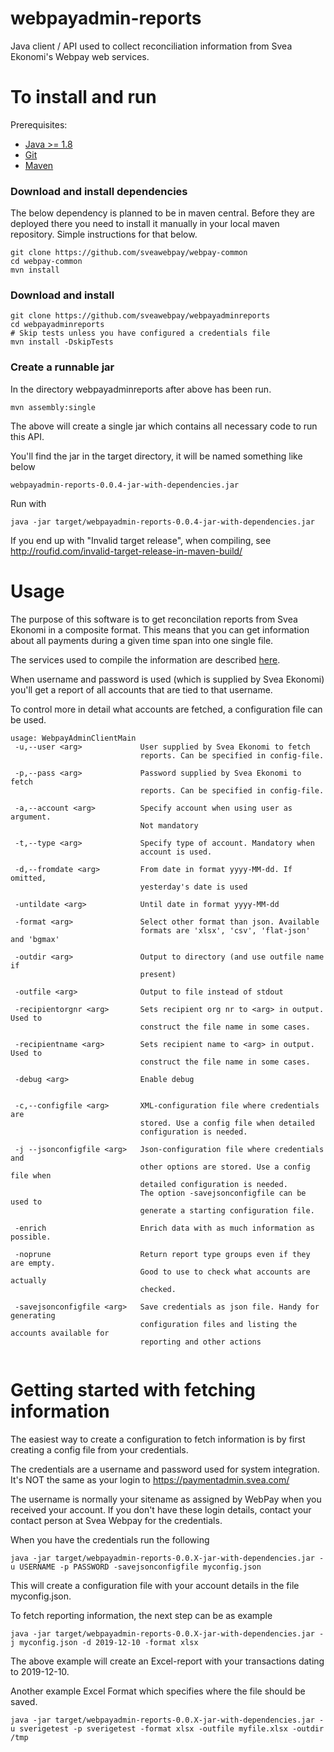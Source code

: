 # webpayadmin-reports
Java client / API used to collect reconciliation information from Svea Ekonomi's Webpay web services.

To install and run
==================
Prerequisites:
* [Java >= 1.8](https://en.wikipedia.org/wiki/List_of_Java_virtual_machines)
* [Git](https://git-scm.com/)
* [Maven](http://maven.apache.org/)


### Download and install dependencies

The below dependency is planned to be in maven central. Before they are deployed there you need to install it manually in your local maven repository. Simple instructions for that below.

```
git clone https://github.com/sveawebpay/webpay-common
cd webpay-common
mvn install
```

### Download and install

```
git clone https://github.com/sveawebpay/webpayadminreports
cd webpayadminreports
# Skip tests unless you have configured a credentials file
mvn install -DskipTests
```

### Create a runnable jar

In the directory webpayadminreports after above has been run.

	mvn assembly:single

The above will create a single jar which contains all necessary code to run this API.

You'll find the jar in the target directory, it will be named something like below

```
webpayadmin-reports-0.0.4-jar-with-dependencies.jar
```

Run with

	java -jar target/webpayadmin-reports-0.0.4-jar-with-dependencies.jar

If you end up with "Invalid target release", when compiling, see http://roufid.com/invalid-target-release-in-maven-build/

Usage
=====
The purpose of this software is to get reconcilation reports from Svea Ekonomi in a composite format. This means that you can get information about all payments during a given time span into one single file.

The services used to compile the information are described [here](https://www.svea.com/se/sv/foretag/betallosningar/betallosningar-for-e-handel/tech-site/?currentTab=custom-integration).

When username and password is used (which is supplied by Svea Ekonomi) you'll get a report of all accounts that are tied to that username.

To control more in detail what accounts are fetched, a configuration file can be used.

```
usage: WebpayAdminClientMain
 -u,--user <arg>             User supplied by Svea Ekonomi to fetch
                             reports. Can be specified in config-file.

 -p,--pass <arg>             Password supplied by Svea Ekonomi to fetch
                             reports. Can be specified in config-file.

 -a,--account <arg>          Specify account when using user as argument.
                             Not mandatory

 -t,--type <arg>             Specify type of account. Mandatory when
                             account is used.

 -d,--fromdate <arg>         From date in format yyyy-MM-dd. If omitted,
                             yesterday's date is used
                             
 -untildate <arg>            Until date in format yyyy-MM-dd
                             
 -format <arg>               Select other format than json. Available
                             formats are 'xlsx', 'csv', 'flat-json' and 'bgmax'
                             
 -outdir <arg>               Output to directory (and use outfile name if
                             present)
                             
 -outfile <arg>              Output to file instead of stdout
 
 -recipientorgnr <arg>       Sets recipient org nr to <arg> in output. Used to
 						     construct the file name in some cases.
 
 -recipientname <arg>		 Sets recipient name to <arg> in output. Used to
 						     construct the file name in some cases.

 -debug <arg>                Enable debug

 
 -c,--configfile <arg>       XML-configuration file where credentials are
                             stored. Use a config file when detailed
                             configuration is needed.

 -j --jsonconfigfile <arg>   Json-configuration file where credentials and
                             other options are stored. Use a config file when
                             detailed configuration is needed.
                             The option -savejsonconfigfile can be used to 
                             generate a starting configuration file.

 -enrich                     Enrich data with as much information as possible.
 
 -noprune                    Return report type groups even if they are empty.
 							 Good to use to check what accounts are actually 
 							 checked.
                             
 -savejsonconfigfile <arg>   Save credentials as json file. Handy for generating 
 							 configuration files and listing the accounts available for
                             reporting and other actions
 

```

# Getting started with fetching information

The easiest way to create a configuration to fetch information is by first creating a config file from your credentials. 

The credentials are a username and password used for system integration. It's NOT the same as your login to https://paymentadmin.svea.com/

The username is normally your sitename as assigned by WebPay when you received your account. If you don't have these login details, contact your contact person at Svea Webpay for the credentials. 

When you have the credentials run the following

```
java -jar target/webpayadmin-reports-0.0.X-jar-with-dependencies.jar -u USERNAME -p PASSWORD -savejsonconfigfile myconfig.json
```

This will create a configuration file with your account details in the file myconfig.json.

To fetch reporting information, the next step can be as example

```
java -jar target/webpayadmin-reports-0.0.X-jar-with-dependencies.jar -j myconfig.json -d 2019-12-10 -format xlsx
```

The above example will create an Excel-report with your transactions dating to 2019-12-10.

Another example Excel Format which specifies where the file should be saved.

```
java -jar target/webpayadmin-reports-0.0.X-jar-with-dependencies.jar -u sverigetest -p sverigetest -format xlsx -outfile myfile.xlsx -outdir /tmp
```
